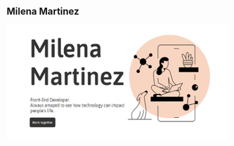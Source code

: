
##  Milena Martinez
![MilenaMartinez](https://github.com/MilenaMar/MMPortfolio/blob/master/static/thumb.png)